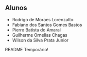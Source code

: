 ## Alunos

- Rodrigo de Moraes Lorenzatto
- Fabiano dos Santos Gomes Bastos
- Pierre Batista do Amaral
- Guilherme Ornellas Chagas
- Wilson da Silva Prata Junior

README Temporário!
